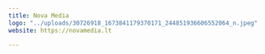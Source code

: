 ```yaml
---
title: Nova Media
logo: "../uploads/30726918_1673841179370171_244851936606552064_n.jpeg"
website: https://novamedia.lt

---
```

